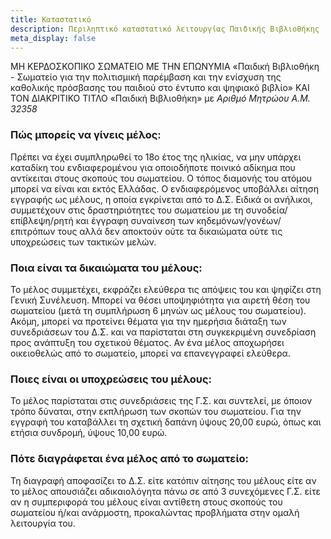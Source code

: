 ```yaml
---
title: Καταστατικό
description: Περιληπτικό καταστατικό λειτουργίας Παιδικής Βιβλιοθήκης
meta_display: false
---
```


MH KEΡΔΟΣΚΟΠΙΚΟ ΣΩΜΑΤΕΙΟ ΜΕ ΤΗΝ ΕΠΩΝΥΜΙΑ «Παιδική Βιβλιοθήκη - Σωματείο για την πολιτισμική παρέμβαση και την ενίσχυση της καθολικής πρόσβασης του παιδιού στο έντυπο και ψηφιακό βιβλίο» ΚΑΙ ΤΟΝ ΔΙΑΚΡΙΤΙΚΟ ΤΙΤΛΟ «Παιδική Βιβλιοθήκη» με *Αριθμό Μητρώου A.M. 32358*

### Πώς μπορείς να γίνεις μέλος:

Πρέπει να έχει συμπληρωθεί το 18ο έτος της ηλικίας, να μην υπάρχει καταδίκη του ενδιαφερομένου για οποιοδήποτε ποινικό αδίκημα που αντίκειται στους σκοπούς του σωματείου. Ο τόπος διαμονής του ατόμου μπορεί να είναι και εκτός Ελλάδας.
Ο ενδιαφερόμενος υποβάλλει αίτηση εγγραφής ως μέλους, η οποία εγκρίνεται από το Δ.Σ.
Ειδικά οι ανήλικοι, συμμετέχουν στις δραστηριότητες του σωματείου με τη συνοδεία/επίβλεψη/ρητή και έγγραφη συναίνεση των κηδεμόνων/γονέων/επιτρόπων τους αλλά δεν αποκτούν ούτε τα δικαιώματα ούτε τις υποχρεώσεις των τακτικών μελών.

### Ποια είναι τα δικαιώματα του μέλους:

Το μέλος συμμετέχει, εκφράζει ελεύθερα τις απόψεις του και ψηφίζει στη Γενική Συνέλευση. Μπορεί να θέσει υποψηφιότητα για αιρετή θέση του σωματείου (μετά τη συμπλήρωση 6 μηνών ως μέλους του σωματείου). Ακόμη, μπορεί να προτείνει θέματα για την ημερήσια διάταξη των συνεδριάσεων του Δ.Σ. και να παρίσταται στη συγκεκριμένη συνεδρίαση προς ανάπτυξη του σχετικού θέματος.
Αν ένα μέλος αποχωρήσει οικειοθελώς από το σωματείο, μπορεί να επανεγγραφεί ελεύθερα.

### Ποιες είναι οι υποχρεώσεις του μέλους:

 Το μέλος παρίσταται στις συνεδριάσεις της Γ.Σ. και συντελεί, με όποιον τρόπο δύναται, στην εκπλήρωση των σκοπών του σωματείου. Για την εγγραφή του καταβάλλει τη σχετική δαπάνη ύψους 20,00 ευρώ, όπως και ετήσια συνδρομή, ύψους 10,00 ευρώ.

### Πότε διαγράφεται ένα μέλος από το σωματείο:

Τη διαγραφή αποφασίζει το Δ.Σ. είτε κατόπιν αίτησης του μέλους είτε αν το μέλος απουσιάζει αδικαιολόγητα πάνω σε από 3 συνεχόμενες Γ.Σ. είτε αν η συμπεριφορά του μέλους είναι αντίθετη στους σκοπούς του σωματείου ή/και ανάρμοστη, προκαλώντας προβλήματα στην ομαλή λειτουργία του. 